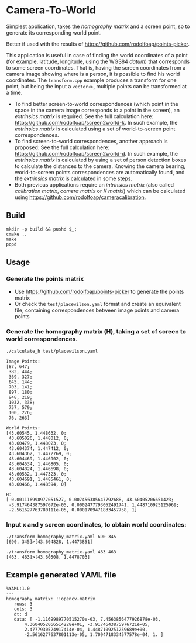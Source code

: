# Camera-To-World

Simplest application, takes the _homography matrix_ and a screen point, so to generate its corresponding world point.

Better if used with the results of https://github.com/rodolfoap/points-picker.

This application is useful in case of finding the world coordinates of a point (for example, latitude, longitude, using the WGS84 _datum_) that corresponds to some screen coordinates. That is, having the screen coordinates from a camera image showing where is a person, it is possible to find his world coordinates. The `transform.cpp` example produces a transform for one point, but being the input a `vector<>`, multiple points can be transformed at a time.

* To find better screen-to-world correspondences (which point in the space in the camera image corresponds to a point in the screen), an _extrinsics matrix_ is required. See the full calculation here: https://github.com/rodolfoap/screen2world-k. In such example, the _extrinsics matrix_ is calculated using a set of world-to-screen point correspondences.
* To find screen-to-world correspondences, another approach is proposed: See the full calculation here: https://github.com/rodolfoap/screen2world-d. In such example, the _extrinsics matrix_ is calculated by using a set of person detection boxes to calculate the distances to the camera. Knowing the camera bearing, world-to-screen points correspondences are automatically found, and the _extrinsics matrix_ is calculated in some steps.
* Both previous applications require an _intrinsics matrix_ (also called _calibration matrix_, _camera matrix_ or _K matrix_) which can be calculated using https://github.com/rodolfoap/cameracalibration.

## Build

```
mkdir -p build && pushd $_;
cmake ..
make
popd
```

## Usage

### Generate the points matrix

* Use https://github.com/rodolfoap/points-picker to generate the points matrix
* Or check the `test/placewilson.yaml` format and create an equivalent file, containing correspondences between image points and camera points

### Generate the homography matrix (**H**), taking a set of screen to world correspondences.

```
./calculate_h test/placewilson.yaml

Image Points:
[87, 647;
 382, 444;
 369, 327;
 645, 144;
 703, 141;
 897, 180;
 948, 219;
 1032, 338;
 757, 579;
 100, 276;
 76, 263]

World Points:
[43.60545, 1.448632, 0;
 43.605026, 1.448012, 0;
 43.60479, 1.448023, 0;
 43.604374, 1.447412, 0;
 43.604362, 1.4472769, 0;
 43.604469, 1.446902, 0;
 43.604534, 1.446805, 0;
 43.604824, 1.446698, 0;
 43.60532, 1.447323, 0;
 43.604691, 1.4485461, 0;
 43.60466, 1.448594, 0]

H:
[-0.001116998977051527, 0.007456385647792688, 43.60405206651423;
 -3.917464387597672e-05, 0.0002477793052491741, 1.448710925125969;
 -2.561627763780111e-05, 0.0001709471833457758, 1]
```

### Input **x** and **y** screen coordinates, to obtain world coordinates:

```
./transform homography_matrix.yaml 690 345
[690, 345]>[43.604828, 1.4473851]

./transform homography_matrix.yaml 463 463
[463, 463]>[43.60508, 1.4478703]

```

## Example generated YAML file

```
%YAML:1.0
---
homography_matrix: !!opencv-matrix
   rows: 3
   cols: 3
   dt: d
   data: [ -1.1169989770515270e-03, 7.4563856477926878e-03,
       4.3604052066514228e+01, -3.9174643875976721e-05,
       2.4777930524917414e-04, 1.4487109251259689e+00,
       -2.5616277637801113e-05, 1.7094718334577578e-04, 1. ]
```
